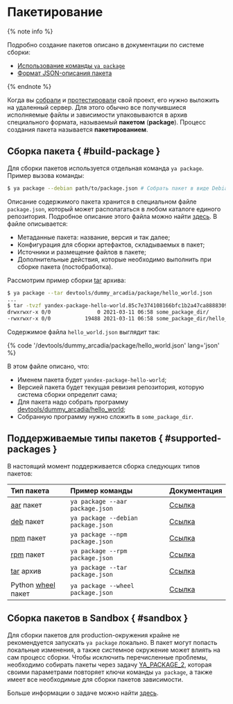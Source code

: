 # Пакетирование

{% note info %}

Подробно создание пакетов описано в документации по системе сборки:

* [Использование команды `ya package`](https://docs.yandex-team.ru/ya-make/usage/ya_package)
* [Формат JSON-описания пакета](https://docs.yandex-team.ru/ya-make/usage/ya_package/json)

{% endnote %}

Когда вы [собрали](build/index.md) и [протестировали](test/intro.md) свой проект, его нужно выложить на удаленный сервер. Для этого обычно все получившиеся исполняемые файлы и зависимости упаковываются в архив специального формата, называемый **пакетом** (**package**). Процесс создания пакета называется **пакетированием**.

## Сборка пакета { #build-package }

Для сборки пакетов используется отдельная команда `ya package`. Пример вызова команды:

```bash
$ ya package --debian path/to/package.json # Собрать пакет в виде Debian архива
```

Описание содержимого пакета хранится в специальном файле `package.json`, который может располагаться в любом каталоге единого репозитория. Подробное описание этого файла можно найти [здесь](https://docs.yandex-team.ru/ya-make/usage/ya_package/json). В файле описывается:

* Метаданные пакета: название, версия и так далее;
* Конфигурация для сборки артефактов, складываемых в пакет;
* Источники и размещение файлов в пакете;
* Дополнительные действия, которые необходимо выполнить при сборке пакета (постобработка).

Рассмотрим пример сборки [tar](https://en.wikipedia.org/wiki/Tar_(computing)) архива:

```bash
$ ya package --tar devtools/dummy_arcadia/package/hello_world.json
...
$ tar -tvzf yandex-package-hello-world.85c7e374108166bfc1b2a47ca888830965a07708.tar.gz
drwxrwxr-x 0/0               0 2021-03-11 06:58 some_package_dir/
-rwxrwxr-x 0/0           19488 2021-03-11 06:58 some_package_dir/hello_world
```

Содержимое файла `hello_world.json` выглядит так:

{% code '/devtools/dummy_arcadia/package/hello_world.json' lang='json' %}

В этом файле описано, что:

* Именем пакета будет `yandex-package-hello-world`;
* Версией пакета будет текущая ревизия репозитория, которую система сборки определит сама;
* Для пакета надо собрать программу [devtools/dummy_arcadia/hello_world](https://a.yandex-team.ru/arc/trunk/arcadia/devtools/dummy_arcadia/hello_world/ya.make);
* Собранную программу нужно сложить в `some_package_dir`.

## Поддерживаемые типы пакетов { #supported-packages }

В настоящий момент поддерживается сборка следующих типов пакетов:

Тип пакета | Пример команды | Документация
:--- | :--- | :---
[aar](https://developer.android.com/studio/projects/android-library.html#aar-contents) пакет | `ya package --aar package.json` | [Ссылка](https://docs.yandex-team.ru/ya-make/usage/ya_package/aar)
[deb](https://en.wikipedia.org/wiki/Deb_(file_format)) пакет | `ya package --debian package.json` | [Ссылка](https://docs.yandex-team.ru/ya-make/usage/ya_package/deb)
[npm](https://en.wikipedia.org/wiki/Npm_(software)) пакет | `ya package --npm package.json` | [Ссылка](https://docs.yandex-team.ru/ya-make/usage/ya_package/npm)
[rpm](https://en.wikipedia.org/wiki/RPM_Package_Manager) пакет | `ya package --rpm package.json` | [Ссылка](https://docs.yandex-team.ru/ya-make/usage/ya_package/rpm)
[tar](https://en.wikipedia.org/wiki/Tar_(computing)) архив | `ya package --tar package.json` | [Ссылка](https://docs.yandex-team.ru/ya-make/usage/ya_package/tar)
Python [wheel](https://en.wikipedia.org/wiki/Setuptools#Package_format) пакет | `ya package --wheel package.json` | [Ссылка](https://docs.yandex-team.ru/ya-make/usage/ya_package/wheel)

## Сборка пакетов в Sandbox { #sandbox }

Для сборки пакетов для production-окружения крайне не рекомендуется запускать `ya package` локально. В пакет могут попасть локальные изменения, а также системное окружение может влиять на сам процесс сборки.  Чтобы исключить перечисленные проблемы, необходимо собирать пакеты через задачу [YA_PACKAGE_2](https://sandbox.yandex-team.ru/tasks?type=YA_PACKAGE_2), которая своими параметрами повторяет ключи команды `ya package`, а также имеет все необходимые для сборки пакетов зависимости.

Больше информации о задаче можно найти [здесь](https://docs.yandex-team.ru/ya-make/usage/sandbox/ya_package).
